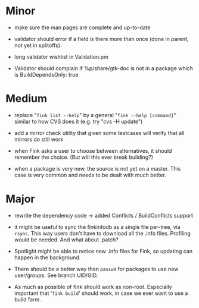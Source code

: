 Minor
=====

* make sure the man pages are complete and up-to-date

* validator should error if a field is there more than once (done in parent, not yet in splitoffs).

* long validator wishlist in Validation.pm

* Validator should complain if %p/share/gtk-doc is not in a package which is BuildDependsOnly: true

Medium
======

* replace "`fink list --help`" by a general "`fink --help [command]`" similar to how CVS does it (e.g. try "cvs -H update")

* add a mirror check utility that given some testcases will verify that all mirrors do still work
  
* when Fink asks a user to choose between alternatives, it should remember the choice. (But will this ever break building?)

* when a package is very new, the source is not yet on a master. This case is very common and needs to be dealt with much better.

Major
=====
* rewrite the dependency code
  -> added Conflicts / BuildConflicts support

* it might be useful to sync the finkinfodb as a single file per-tree, via `rsync`. This way users don't have to download all the .info files. Profiling would be needed. And what about .patch?

* Spotlight might be able to notice new .info files for Fink, so updating can happen in the background.

* There should be a better way than `passwd` for packages to use new user/groups. See branch UID/GID.

* As much as possible of fink should work as non-root. Especially important that '`fink build`' should work, in case we ever want to use a build farm.
